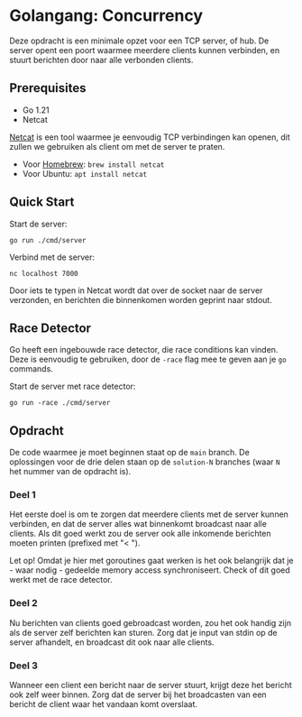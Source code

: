 # Golangang: Concurrency

Deze opdracht is een minimale opzet voor een TCP server, of hub.
De server opent een poort waarmee meerdere clients kunnen verbinden,
en stuurt berichten door naar alle verbonden clients.

## Prerequisites

- Go 1.21
- Netcat

[Netcat](https://netcat.sourceforge.net) is een tool waarmee je eenvoudig TCP verbindingen kan openen,
dit zullen we gebruiken als client om met de server te praten.

- Voor [Homebrew](https://formulae.brew.sh/formula/netcat#default): `brew install netcat`
- Voor Ubuntu: `apt install netcat`

## Quick Start

Start de server:

```shell
go run ./cmd/server
```

Verbind met de server:

```shell
nc localhost 7000
```

Door iets te typen in Netcat wordt dat over de socket naar de server verzonden,
en berichten die binnenkomen worden geprint naar stdout.

## Race Detector

Go heeft een ingebouwde race detector, die race conditions kan vinden.
Deze is eenvoudig te gebruiken, door de `-race` flag mee te geven aan je `go` commands.

Start de server met race detector:

```shell
go run -race ./cmd/server
```

## Opdracht

De code waarmee je moet beginnen staat op de `main` branch.
De oplossingen voor de drie delen staan op de `solution-N` branches (waar `N` het nummer van de opdracht is).

### Deel 1

Het eerste doel is om te zorgen dat meerdere clients met de server kunnen verbinden,
en dat de server alles wat binnenkomt broadcast naar alle clients.
Als dit goed werkt zou de server ook alle inkomende berichten moeten printen (prefixed met "< ").

Let op!
Omdat je hier met goroutines gaat werken is het ook belangrijk dat je - waar nodig - gedeelde memory access synchroniseert.
Check of dit goed werkt met de race detector.

### Deel 2

Nu berichten van clients goed gebroadcast worden, zou het ook handig zijn als de server zelf berichten kan sturen.
Zorg dat je input van stdin op de server afhandelt, en broadcast dit ook naar alle clients.

### Deel 3

Wanneer een client een bericht naar de server stuurt, krijgt deze het bericht ook zelf weer binnen.
Zorg dat de server bij het broadcasten van een bericht de client waar het vandaan komt overslaat.
